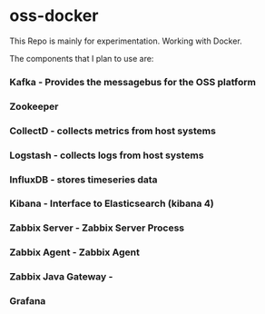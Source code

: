 # oss-docker
This Repo is mainly for experimentation.  Working with Docker.

The components that I plan to use are:

### Kafka - Provides the messagebus for the OSS platform
### Zookeeper 
### CollectD - collects metrics from host systems
### Logstash - collects logs from host systems
### InfluxDB - stores timeseries data
### Kibana - Interface to Elasticsearch (kibana 4)
### Zabbix Server - Zabbix Server Process
### Zabbix Agent - Zabbix Agent
### Zabbix Java Gateway - 
### Grafana

